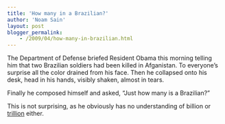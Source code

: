 ```yaml
---
title: 'How many in a Brazilian?'
author: 'Noam Sain'
layout: post
blogger_permalink:
    - /2009/04/how-many-in-brazilian.html
---
```


The Department of Defense briefed Resident Obama this morning telling him that two Brazilian soldiers had been killed in Afganistan. To everyone’s surprise all the color drained from his face. Then he collapsed onto his desk, head in his hands, visibly shaken, almost in tears.

Finally he composed himself and asked, “Just how many is a Brazilian?”

This is not surprising, as he obviously has no understanding of billion or [trillion](http://www.pagetutor.com/trillion/index.html) either.